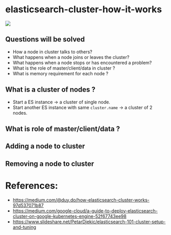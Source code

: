 # elasticsearch-cluster-how-it-works
![](https://www.elastic.co/assets/blt47da469cfb3097c3/cluster-topology.svg)

## Questions will be solved
- How a node in cluster talks to others?
- What happens when a node joins or leaves the cluster?
- What happens when a node stops or has encountered a problem?
- What is the role of master/client/data in cluster ?
- What is memory requirement for each node ?

## What is a cluster of nodes ? 
- Start a ES instance -> a cluster of single node.
- Start another ES instance with same `cluster.name` -> a cluster of 2 nodes.
## What is role of master/client/data ?
## Adding a node to cluster
## Removing a node to cluster
# References:
- https://medium.com/@duy.do/how-elasticsearch-cluster-works-97d537071b87
- https://medium.com/google-cloud/a-guide-to-deploy-elasticsearch-cluster-on-google-kubernetes-engine-52f67743ee98
- https://www.slideshare.net/PetarDjekic/elasticsearch-101-cluster-setup-and-tuning
